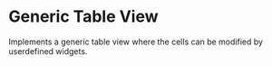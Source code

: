 # Generic Table View
Implements a generic table view where the cells can be modified by userdefined widgets.